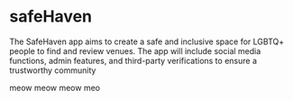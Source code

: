 # safeHaven
The SafeHaven app aims to create a safe and inclusive space for LGBTQ+ people to find and review venues. The app will include social media functions, admin features, and third-party verifications to ensure a trustworthy community

meow meow
meow meo
